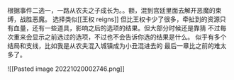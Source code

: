 根据事件二选一，一路从农夫之子成长为。。额，混到宫廷里面去解开恶魔的束缚，战胜恶魔。
选择类似[[王权 reigns]]  但比王权卡少了很多，牵扯到的资源只有血量，还有一些道具，影响之后的选项的结果。但大部分时候还是靠猜
不过每次重来会显示之前选过的选项，不过也不会告诉你选的结果是什么。
似乎有多个结局和支线，比如我是从农夫混入城镇成为小丑混进去的
最后一章比之前的难太多了。

![[Pasted image 20221020002746.png]]